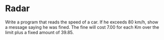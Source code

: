 # Radar
Write a program that reads the speed of a car. If he exceeds 80 km/h, show a message saying he was fined. The fine will cost 7.00 for each Km over the limit plus a fixed amount of 39.85.
